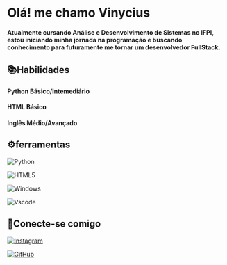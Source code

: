 # Olá! me chamo Vinycius

#### Atualmente cursando Análise e Desenvolvimento de Sistemas no IFPI, estou iniciando minha jornada na programação e buscando conhecimento para futuramente me tornar um desenvolvedor FullStack.

## 📚Habilidades
#### Python Básico/Intemediário
#### HTML Básico
#### Inglês Médio/Avançado

## ⚙️ferramentas
![Python](https://img.shields.io/badge/python-3670A0?style=for-the-badge&logo=python&logoColor=ffdd54)

![HTML5](https://img.shields.io/badge/HTML5-E34F26?style=for-the-badge&logo=html5&logoColor=white)

![Windows](https://img.shields.io/badge/Windows-000?style=for-the-badge&logo=windows&logoColor=2CA5E0)

![Vscode](https://img.shields.io/badge/Vscode-007ACC?style=for-the-badge&logo=visual-studio-code&logoColor=white)

## 🔎Conecte-se comigo
[![Instagram](https://img.shields.io/badge/-Instagram-%23E4405F?style=for-the-badge&logo=instagram&logoColor=white)](https://www.instagram.com/Vinycius.alvess/)

[![GitHub](https://img.shields.io/badge/GitHub-100000?style=for-the-badge&logo=github&logoColor=white)](https://github.com/VINYCIU51)
